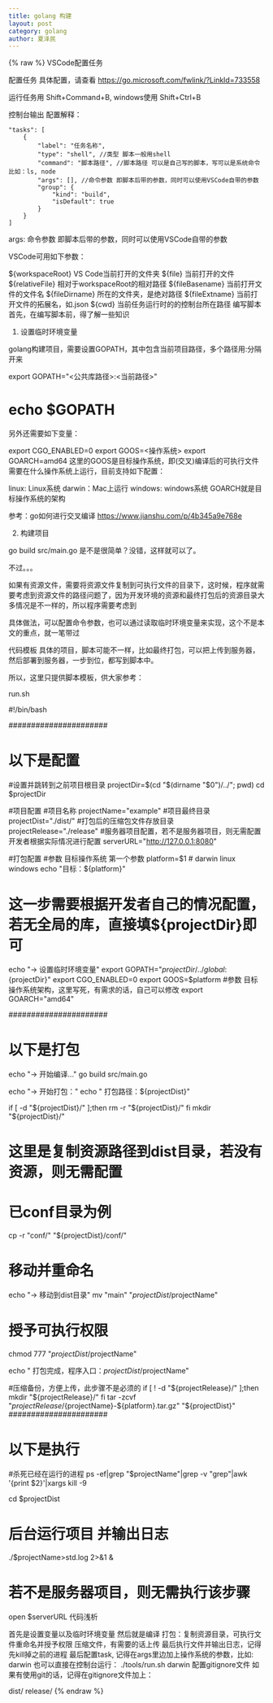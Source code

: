 ```yaml
---
title: golang 构建
layout: post
category: golang
author: 夏泽民
---
```

<!-- more -->
{% raw %}
VSCode配置任务

配置任务
具体配置，请查看 https://go.microsoft.com/fwlink/?LinkId=733558

运行任务用 Shift+Command+B, windows使用 Shift+Ctrl+B


控制台输出
配置解释：

    "tasks": [
        {
            "label": "任务名称",
            "type": "shell", //类型 脚本一般用shell
            "command": "脚本路径", //脚本路径 可以是自己写的脚本，写可以是系统命令 比如：ls, node
            "args": [], //命令参数 即脚本后带的参数，同时可以使用VSCode自带的参数
            "group": {
                "kind": "build",
                "isDefault": true
            }
        }
    ]
args: 命令参数 即脚本后带的参数，同时可以使用VSCode自带的参数

VSCode可用如下参数：

${workspaceRoot} VS Code当前打开的文件夹
${file} 当前打开的文件
${relativeFile} 相对于workspaceRoot的相对路径
${fileBasename} 当前打开文件的文件名
${fileDirname} 所在的文件夹，是绝对路径
${fileExtname} 当前打开文件的拓展名，如.json
${cwd} 当前任务运行时的的控制台所在路径
编写脚本
首先，在编写脚本前，得了解一些知识

1. 设置临时环境变量

golang构建项目，需要设置GOPATH，其中包含当前项目路径，多个路径用:分隔开来

export GOPATH="<公共库路径>:<当前路径>"
# echo $GOPATH
另外还需要如下变量：

export CGO_ENABLED=0 
export GOOS=<操作系统>
export GOARCH=amd64 
这里的GOOS是目标操作系统，即(交叉)编译后的可执行文件需要在什么操作系统上运行，目前支持如下配置：

linux: Linux系统
darwin：Mac上运行
windows: windows系统
GOARCH就是目标操作系统的架构

参考：go如何进行交叉编译 https://www.jianshu.com/p/4b345a9e768e

2. 构建项目

go build src/main.go
是不是很简单？没错，这样就可以了。

不过。。。

如果有资源文件，需要将资源文件复制到可执行文件的目录下，这时候，程序就需要考虑到资源文件的路径问题了，因为开发环境的资源和最终打包后的资源目录大多情况是不一样的，所以程序需要考虑到

具体做法，可以配置命令参数，也可以通过读取临时环境变量来实现，这个不是本文的重点，就一笔带过

代码模板
具体的项目，脚本可能不一样，比如最终打包，可以把上传到服务器，然后部署到服务器，一步到位，都写到脚本中。

所以，这里只提供脚本模板，供大家参考：

run.sh


#!/bin/bash

######################
# 以下是配置

#设置并跳转到之前项目根目录
projectDir=$(cd "$(dirname "$0")/../"; pwd)
cd $projectDir

#项目配置
#项目名称
projectName="example"
#项目最终目录
projectDist="./dist/"
#打包后的压缩包文件存放目录
projectRelease="./release"
#服务器项目配置，若不是服务器项目，则无需配置 开发者根据实际情况进行配置
serverURL="http://127.0.0.1:8080"

#打包配置
#参数 目标操作系统 第一个参数
platform=$1 # darwin linux windows
echo "目标：${platform}"

# 这一步需要根据开发者自己的情况配置，若无全局的库，直接填${projectDir}即可
echo "-> 设置临时环境变量"
export GOPATH="${projectDir}/../global:${projectDir}"
export CGO_ENABLED=0 
export GOOS=$platform 
#参数 目标操作系统架构，这里写死，有需求的话，自己可以修改
export GOARCH="amd64"

######################
# 以下是打包

echo "-> 开始编译..."
go build src/main.go

echo "-> 开始打包："
echo "  打包路径：${projectDist}"

if [ -d "${projectDist}/" ];then
    rm -r "${projectDist}/"
fi
mkdir "${projectDist}/"

# 这里是复制资源路径到dist目录，若没有资源，则无需配置
# 已conf目录为例
cp -r "conf/" "${projectDist}/conf/"

# 移动并重命名
echo "-> 移动到dist目录"
mv "main" "${projectDist}/$projectName"
# 授予可执行权限
chmod 777 "${projectDist}/$projectName"

echo "  打包完成，程序入口：${projectDist}/$projectName"

#压缩备份，方便上传，此步骤不是必须的
if [ ! -d "${projectRelease}/" ];then
    mkdir "${projectRelease}/"
fi
tar -zcvf "$projectRelease/${projectName}-${platform}.tar.gz" "${projectDist}"
######################
# 以下是执行

#杀死已经在运行的进程
ps -ef|grep "$projectName"|grep -v "grep"|awk '{print $2}'|xargs kill -9 

cd $projectDist

# 后台运行项目 并输出日志
./$projectName>std.log 2>&1 &

# 若不是服务器项目，则无需执行该步骤
open $serverURL
代码浅析

首先是设置变量以及临时环境变量
然后就是编译
打包：复制资源目录，可执行文件重命名并授予权限
压缩文件，有需要的话上传
最后执行文件并输出日志，记得先kill掉之前的进程
最后配置task, 记得在args里边加上操作系统的参数，比如: darwin
也可以直接在控制台运行：
  ./tools/run.sh darwin
配置gitignore文件
如果有使用git的话，记得在gitignore文件加上：

dist/
release/
{% endraw %}
